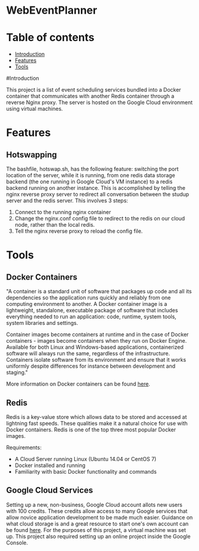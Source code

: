 # WebEventPlanner

Table of contents
=================

<!--ts-->
   * [Introduction](#Introduction)
   * [Features](#Features)
   * [Tools](#Tools)
<!--te-->

#Introduction

This project is a list of event scheduling services bundled into a Docker container that communicates with another Redis container through a reverse Nginx proxy. The server is hosted on the Google Cloud environment using virtual machines. 

# Features

## Hotswapping

The bashfile, hotswap.sh, has the following feature: switching the port location of the server, while it is running, from one redis data storage backend (the one running in Google Cloud's VM instance) to a redis backend running on another instance. This is accomplished by telling the nginx reverse proxy server to redirect all conversation between the studup server and the redis server. This involves 3 steps:

1. Connect to the running nginx container
2. Change the nginx.conf config file to redirect to the redis on our cloud node, rather than the local redis.
3. Tell the nginx reverse proxy to reload the config file.

# Tools

## Docker Containers

"A container is a standard unit of software that packages up code and all its dependencies so the application runs quickly and reliably from one computing environment to another. A Docker container image is a lightweight, standalone, executable package of software that includes everything needed to run an application: code, runtime, system tools, system libraries and settings.

Container images become containers at runtime and in the case of Docker containers - images become containers when they run on Docker Engine. Available for both Linux and Windows-based applications, containerized software will always run the same, regardless of the infrastructure. Containers isolate software from its environment and ensure that it works uniformly despite differences for instance between development and staging."

More information on Docker containers can be found [here](https://www.docker.com/resources/what-container).

## Redis

Redis is a key-value store which allows data to be stored and accessed at lightning fast speeds. These qualities make it a natural choice for use with Docker containers. Redis is one of the top three most popular Docker images.

Requirements:

* A Cloud Server running Linux (Ubuntu 14.04 or CentOS 7)
* Docker installed and running
* Familiarity with basic Docker functionality and commands

## Google Cloud Services

Setting up a new, non-business, Google Cloud account allots new users with 100 credits. These credits allow access to many Google services that allow novice application development to be made much easier. Guidance on what cloud storage is and a great resource to start one's own account can be found [here](https://cloud.google.com/). For the purposes of this project, a virtual machine was set up. This project also required setting up an online project inside the Google Console.
